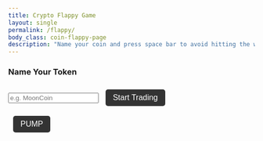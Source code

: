 ```yaml
---
title: Crypto Flappy Game
layout: single
permalink: /flappy/
body_class: coin-flappy-page 
description: "Name your coin and press space bar to avoid hitting the walls."
---
```


<style>
    .coin-flappy-page body {
        margin: 0;
        display: flex;
        justify-content: center;
        align-items: center;
        height: 100vh;
        background: #1a1a1a;
        font-family: Arial, sans-serif;
    }
    .coin-flappy-page #startScreen, #gameOverScreen {
        text-align: center;
        color: #fff;
        background: rgba(0, 0, 0, 0.8);
        padding: 20px;
        border-radius: 10px;
    }
    .coin-flappy-page #gameCanvas {
        display: none;
        background: #111;
        border: 2px solid #333;
    }
    .coin-flappy-page input, button {
        margin: 10px;
        padding: 8px 15px;
        font-size: 16px;
        background: #333;
        color: white;
        border: none;
        border-radius: 5px;
        cursor: pointer;
    }
    .coin-flappy-page input {
        background: #222;
        border: 1px solid #444;
        padding: 8px;
    }
    .coin-flappy-page button:hover {
        background: #555;
    }
    .coin-flappy-page #pumpButton {
        position: fixed;
        right: 20px;
        bottom: 20px;
        width: 80px;
        height: 80px;
        border-radius: 50%;
        background: #4caf50;
        border: none;
        color: white;
        font-size: 16px;
        display: none;
        z-index: 100;
    }
    .coin-flappy-page #pumpButton:active {
        background: #388e3c;
    }
</style>

<body>
    <div id="startScreen">
        <h3>Name Your Token</h3>
        <input type="text" id="tokenName" placeholder="e.g. MoonCoin">
        <button id="startButton">Start Trading</button>
    </div>
    <canvas id="gameCanvas" width="800" height="600"></canvas>
    <button id="pumpButton">PUMP</button>
    <div id="gameOverScreen" style="display:none;">
        <h3>Market Crash!</h3>
        <p id="gameOverMessage"></p>
        <button id="restartButton">Try Again</button>
    </div>
    <script>
        // DOM Elements
        const startScreen = document.getElementById('startScreen');
        const tokenNameInput = document.getElementById('tokenName');
        const startButton = document.getElementById('startButton');
        const gameCanvas = document.getElementById('gameCanvas');
        const gameOverScreen = document.getElementById('gameOverScreen');
        const gameOverMessage = document.getElementById('gameOverMessage');
        const restartButton = document.getElementById('restartButton');
        const ctx = gameCanvas.getContext('2d');
        const pumpButton = document.getElementById('pumpButton');

        // Game Constants
        const GRAVITY = 0.6;
        const JUMP_STRENGTH = 12;
        const SCROLL_SPEED = 2.5;
        const CANDLE_WIDTH = 8; // Width of candles - reduced for denser display
        const CANDLE_SPACING = 0; // No space between candles
        const PRICE_X = 200; // Fixed canvas x-position for current price
        const OBSTACLE_SPACING = 300;
        const GAP_HEIGHT = 200;
        const OBSTACLE_WIDTH = 50;

        // Game State
        let tokenName = '';
        let gameState = 'start';
        let scrollPosition = 0;
        let priceY = 300; // Starting in middle of canvas
        let velocity = 0;
        let obstacles = [];
        let score = 0;
        let priceHistory = [];
        let candles = [];
        let lastCandleX = 0;
        let currentCandleData = {
            open: 300,
            high: 300,
            low: 300,
            close: 300,
            x: 0
        };
        let timeInCurrentCandle = 0;
        let candleTimeFrame = 8; // Frames per candle - significantly reduced for much denser chart

        // Market Events
        const marketEvents = [
            'Perps liquidated', 'Elon tweet', 'CEX listing', 'DeFi hack',
            'Regulatory crackdown', 'Whale dumping', 'Flash crash', 'Meme coin pump',
            'Celebrity endorsement', 'Major exchange hack', 'Protocol upgrade',
            'Rug pull', 'FOMO buying', 'ETF approval', 'Liquidity crisis'
        ];

        // Start or Restart Game
        function startGame() {
            tokenName = tokenNameInput.value.trim() || 'UnnamedToken';
            startScreen.style.display = 'none';
            gameCanvas.style.display = 'block';
            gameOverScreen.style.display = 'none';
            pumpButton.style.display = 'block';

            // Reset variables
            scrollPosition = 0;
            priceY = gameCanvas.height / 2;
            velocity = 0;
            obstacles = [];
            score = 0;
            priceHistory = [];
            candles = [];
            lastCandleX = 0;
            currentCandleData = {
                open: priceY,
                high: priceY,
                low: priceY,
                close: priceY,
                x: PRICE_X
            };
            timeInCurrentCandle = 0;
            gameState = 'playing';

            // Initial obstacle
            generateObstacle(scrollPosition + 500);
            requestAnimationFrame(gameLoop);
        }

        // Main Game Loop
        function gameLoop() {
            if (gameState === 'playing') {
                update();
                draw();
                requestAnimationFrame(gameLoop);
            }
        }

        // Update Game State
        function update() {
            scrollPosition += SCROLL_SPEED;
            velocity += GRAVITY;
            priceY += velocity;

            // Record price history
            priceHistory.push({ x: scrollPosition + PRICE_X, y: priceY });
            while (priceHistory.length > 0 && priceHistory[0].x < scrollPosition - gameCanvas.width) {
                priceHistory.shift();
            }

            // Update current candle
            currentCandleData.high = Math.min(currentCandleData.high, priceY);
            currentCandleData.low = Math.max(currentCandleData.low, priceY);
            currentCandleData.close = priceY;
            timeInCurrentCandle++;

            // Generate new candle when time frame is reached
            if (timeInCurrentCandle >= candleTimeFrame) {
                // Save current candle
                candles.push({...currentCandleData});

                // Start new candle
                const newX = scrollPosition + PRICE_X;
                currentCandleData = {
                    open: priceY,
                    high: priceY,
                    low: priceY,
                    close: priceY,
                    x: newX
                };
                timeInCurrentCandle = 0;

                // Ensure old candles are moved so they appear right next to each other
                if (candles.length > 1) {
                    const lastTwoCandles = candles.slice(-2);
                    // Set position of previous candle to be exactly CANDLE_WIDTH away from current
                    lastTwoCandles[0].x = lastTwoCandles[1].x - CANDLE_WIDTH;
                }
            }

            // Keep more candles on screen for a denser chart
            candles = candles.filter(c => c.x > scrollPosition - gameCanvas.width * 1.5);

            // Generate obstacles
            if (!obstacles.length || obstacles[obstacles.length - 1].x < scrollPosition + gameCanvas.width - 100) {
                generateObstacle(obstacles[obstacles.length - 1]?.x + OBSTACLE_SPACING || scrollPosition + 500);
            }

            // Clean up off-screen obstacles
            obstacles = obstacles.filter(ob => ob.x > scrollPosition - OBSTACLE_WIDTH);

            // Collision and scoring
            obstacles.forEach(ob => {
                const obCanvasX = ob.x - scrollPosition;
                if (obCanvasX - OBSTACLE_WIDTH / 2 < PRICE_X && obCanvasX + OBSTACLE_WIDTH / 2 > PRICE_X) {
                    if (priceY < ob.gapTop || priceY > ob.gapBottom) {
                        gameOver();
                    }
                }
                if (obCanvasX + OBSTACLE_WIDTH / 2 < PRICE_X && !ob.passed) {
                    ob.passed = true;
                    score++;
                }
            });

            // Boundary check
            if (priceY < 0 || priceY > gameCanvas.height) {
                gameOver();
            }
        }

        // Generate Obstacle
        function generateObstacle(x) {
            const gapCenter = GAP_HEIGHT / 2 + Math.random() * (gameCanvas.height - GAP_HEIGHT);
            const event = marketEvents[Math.floor(Math.random() * marketEvents.length)];
            obstacles.push({
                x: x,
                gapTop: gapCenter - GAP_HEIGHT / 2,
                gapBottom: gapCenter + GAP_HEIGHT / 2,
                event: event,
                passed: false
            });
        }

        // Draw Everything
        function draw() {
            ctx.clearRect(0, 0, gameCanvas.width, gameCanvas.height);

            // Draw dark background
            ctx.fillStyle = '#111';
            ctx.fillRect(0, 0, gameCanvas.width, gameCanvas.height);

            // Grid lines
            ctx.strokeStyle = '#222';
            ctx.lineWidth = 1;
            for (let y = 0; y < gameCanvas.height; y += 50) {
                ctx.beginPath();
                ctx.moveTo(0, y);
                ctx.lineTo(gameCanvas.width, y);
                ctx.stroke();
            }
            for (let x = Math.floor(scrollPosition / 100) * 100; x < scrollPosition + gameCanvas.width; x += 100) {
                const canvasX = x - scrollPosition;
                ctx.beginPath();
                ctx.moveTo(canvasX, 0);
                ctx.lineTo(canvasX, gameCanvas.height);
                ctx.stroke();
            }

            // Draw candles
            candles.forEach(candle => {
                const canvasX = candle.x - scrollPosition;
                if (canvasX > -CANDLE_WIDTH && canvasX < gameCanvas.width) {
                    const isGreen = candle.close < candle.open;
                    const color = isGreen ? '#4caf50' : '#f44336';

                    // Draw wick (high to low)
                    ctx.strokeStyle = color;
                    ctx.lineWidth = 1; // Thinner wicks for cleaner appearance
                    ctx.beginPath();
                    ctx.moveTo(canvasX, candle.high);
                    ctx.lineTo(canvasX, candle.low);
                    ctx.stroke();

                    // Draw body (open to close)
                    ctx.fillStyle = color;
                    const top = Math.min(candle.open, candle.close);
                    const bottom = Math.max(candle.open, candle.close);
                    const height = Math.max(bottom - top, 1); // Ensure minimum height
                    ctx.fillRect(canvasX - CANDLE_WIDTH/2, top, CANDLE_WIDTH, height);
                }
            });

            // Draw current forming candle
            const isCurrentGreen = currentCandleData.close < currentCandleData.open;
            const currentColor = isCurrentGreen ? '#4caf50' : '#f44336';

            // Draw wick for current candle
            ctx.strokeStyle = currentColor;
            ctx.lineWidth = 1; // Thinner wick for current candle to match others
            ctx.beginPath();
            ctx.moveTo(PRICE_X, currentCandleData.high);
            ctx.lineTo(PRICE_X, currentCandleData.low);
            ctx.stroke();

            // Draw body for current candle
            ctx.fillStyle = currentColor;
            const currentTop = Math.min(currentCandleData.open, currentCandleData.close);
            const currentBottom = Math.max(currentCandleData.open, currentCandleData.close);
            const currentHeight = Math.max(currentBottom - currentTop, 1);
            ctx.fillRect(PRICE_X - CANDLE_WIDTH/2, currentTop, CANDLE_WIDTH, currentHeight);

            // Draw price indicator
            ctx.fillStyle = '#fff';
            ctx.beginPath();
            ctx.arc(PRICE_X, priceY, 3, 0, 2 * Math.PI);
            ctx.fill();

            // Draw horizontal price line (current price line)
            ctx.strokeStyle = 'rgba(255, 255, 255, 0.3)';
            ctx.setLineDash([5, 3]);
            ctx.beginPath();
            ctx.moveTo(0, priceY);
            ctx.lineTo(gameCanvas.width, priceY);
            ctx.stroke();
            ctx.setLineDash([]);

            // Obstacles
            ctx.fillStyle = 'rgba(85, 85, 85, 0.7)';
            obstacles.forEach(ob => {
                const x = ob.x - scrollPosition;

                // Draw top obstacle
                ctx.fillRect(x - OBSTACLE_WIDTH / 2, 0, OBSTACLE_WIDTH, ob.gapTop);

                // Draw bottom obstacle
                ctx.fillRect(x - OBSTACLE_WIDTH / 2, ob.gapBottom, OBSTACLE_WIDTH, gameCanvas.height - ob.gapBottom);

                // Draw event text
                ctx.fillStyle = '#fff';
                ctx.font = '12px Arial';
                ctx.textAlign = 'center';
                ctx.fillText(ob.event, x, ob.gapTop - 10);

                // Reset fill style for next obstacles
                ctx.fillStyle = 'rgba(85, 85, 85, 0.7)';
            });

            // Score and token info
            ctx.fillStyle = '#fff';
            ctx.textAlign = 'left';
            ctx.font = 'bold 20px Arial';
            ctx.fillText(`${tokenName}: $${(100 + score * 10).toFixed(2)}`, 10, 30);

            // Instructions
            ctx.font = '14px Arial';
            ctx.fillText('Press SPACE to pump', 10, gameCanvas.height - 20);

            // Candle timeframe indicator
            ctx.textAlign = 'right';
            ctx.fillText(`1m`, gameCanvas.width - 10, gameCanvas.height - 20);
        }

        // Game Over
        function gameOver() {
            gameState = 'gameover';
            gameCanvas.style.display = 'none';
            pumpButton.style.display = 'none';
            gameOverScreen.style.display = 'block';
            const finalPrice = 100 + score * 10; // Match the in-game calculation
            gameOverMessage.textContent = `Your token ${tokenName} has crashed to zero! Final Price: $${finalPrice.toFixed(2)}`;
        }

        // Event Listeners
        startButton.addEventListener('click', startGame);
        restartButton.addEventListener('click', startGame);
        
        // Fix the pump button functionality - add both touch and click handlers
        pumpButton.addEventListener('touchstart', (e) => {
            e.preventDefault();
            if (gameState === 'playing') {
                velocity = -JUMP_STRENGTH;
            }
        });
        
        // Add regular click event for desktop users
        pumpButton.addEventListener('click', (e) => {
            if (gameState === 'playing') {
                velocity = -JUMP_STRENGTH;
            }
        });
        
        window.addEventListener('keydown', (e) => {
            if (e.code === 'Space' && gameState === 'playing') {
                e.preventDefault();
                velocity = -JUMP_STRENGTH;
            } else if (e.code === 'Space' && gameState === 'start') {
                e.preventDefault();
                startGame();
            } else if (e.code === 'Space' && gameState === 'gameover') {
                e.preventDefault();
                startGame();
            }
        });
    </script>
</body>

[There is no second best...](/coin-selector)